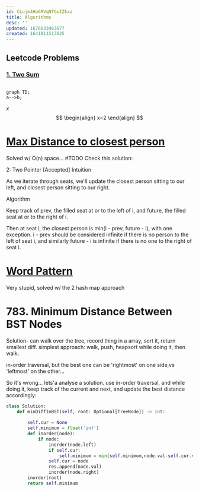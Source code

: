 ```yaml
---
id: CLujm4Ho6RVqNTGxIZkxa
title: Algorithms
desc: ''
updated: 1676633463677
created: 1641811513625
---
```


## Leetcode Problems

### [1. Two Sum](https://leetcode.com/problems/two-sum/)

```mermaid

graph TD;
a-->b;

```

$x$
$$
\begin{align}
    x=2
\end{align}
$$

# [Max Distance to closest person](https://leetcode.com/problems/maximize-distance-to-closest-person/)
Solved w/ O(n) space...
#TODO
Check this solution:

2: Two Pointer [Accepted]
Intuition

As we iterate through seats, we'll update the closest person sitting to our left, and closest person sitting to our right.

Algorithm

Keep track of prev, the filled seat at or to the left of i, and future, the filled seat at or to the right of i.

Then at seat i, the closest person is min(i - prev, future - i), with one exception. i - prev should be considered infinite if there is no person to the left of seat i, and similarly future - i is infinite if there is no one to the right of seat i.

# [Word Pattern](https://leetcode.com/problems/word-pattern/)

Very stupid, solved w/ the 2 hash map approach

# 783. Minimum Distance Between BST Nodes

Solution- can walk over the tree, record thing 
in a array, sort it, return smallest diff.
simplest approach:
walk, push, heapsort while doing it, then walk.

in-order traversal, but the best one can be
'rightmost' on one side,vs 'leftmost' on the other...

So it's wrong... 
lets'a analyse a solution.
use in-order traversal, and while doing it,
keep track of the current and next, 
and update the best distance accordingly:

```python
class Solution:
    def minDiffInBST(self, root: Optional[TreeNode]) -> int:
        
        self.cur = None 
        self.minimum = float('inf')
        def inorder(node):
            if node:
                inorder(node.left)
                if self.cur:
                    self.minimum = min(self.minimum,node.val-self.cur.val)
                self.cur = node
                res.append(node.val)
                inorder(node.right)
        inorder(root)
        return self.minimum
```
